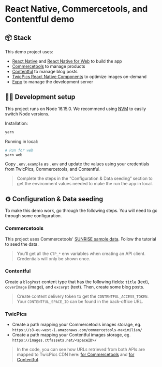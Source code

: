 # React Native, Commercetools, and Contentful demo

## 📦 Stack

This demo project uses:
- [React Native](https://reactnative.dev/) and [React Native for Web](https://necolas.github.io/react-native-web/) to build the app
- [Commercetools](https://commercetools.com/) to manage products
- [Contentful](https://www.contentful.com/) to manage blog posts
- [TwicPics React Native Components](https://github.com/TwicPics/components) to optimize images on-demand
- [Expo](https://expo.dev/) to manage the development server

## 🧑‍💻 Development setup

This project runs on Node 16.15.0. We recommend using [NVM](https://github.com/nvm-sh/nvm) to easily switch Node versions.

Installation:

```sh
yarn
```

Running in local:

```sh
# Run for web
yarn web
```

Copy `.env.example` as `.env` and update the values using your credentials from TwicPics, Commercetools, and Contentful.

> Complete the steps in the “Configuration & Data seeding” section to get the environment values needed to make the run the app in local.

## ⚙️ Configuration & Data seeding

To make this demo work, go through the following steps. You will need to go through some configuration.

### Commercetools

This project uses Commercetools' [SUNRISE sample data](https://docs.commercetools.com/sdk/sunrise-data). Follow the tutorial to seed the data.

> You'll get all the `CTP_*` env variables when creating an API client. Credentials will only be shown once.

### Contentful

Create a `blogPost` content type that has the following fields: `title` (text), `coverImage` (image), and `excerpt` (text). Then, create some blog posts.

> Create content delivery token to get the `CONTENTFUL_ACCESS_TOKEN`. Your `CONTENTFUL_SPACE_ID` can be found in the back-office URL.

### TwicPics

- Create a path mapping your Commercetools images storage, eg. `https://s3-eu-west-1.amazonaws.com/commercetools-maximilian/`
- Create a path mapping your Contentful images storage, eg. `https://images.ctfassets.net/<spaceID>/`

> In the code, you can see how URLs retrieved from both APIs are mapped to TwicPics CDN here: [for Commercetools](https://github.com/TwicPics/react-native-commercetools-contentful-demo/blob/62b16ab3292b8f769d20ca74323a94c3cf36cdfc/components/ProductList.jsx#L25-L30) and [for Contentful](https://github.com/TwicPics/react-native-commercetools-contentful-demo/blob/62b16ab3292b8f769d20ca74323a94c3cf36cdfc/components/BlogPostList.jsx#L27-L32).
